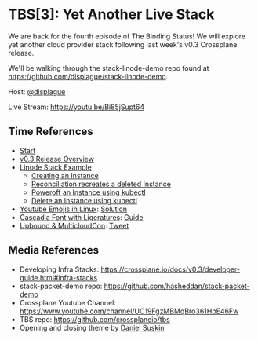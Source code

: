 # TBS[3]: Yet Another Live Stack

We are back for the fourth episode of The Binding Status! We will explore yet another cloud provider stack following last week's v0.3 Crossplane release.

We'll be walking through the stack-linode-demo repo found at <https://github.com/displague/stack-linode-demo>.

Host: [@displague](https://twitter.com/displague)

Live Stream: <https://youtu.be/Bi85jSupt64>

## Time References

* [Start](https://youtu.be/Bi85jSupt64?t=52)
* [v0.3 Release Overview](https://youtu.be/Bi85jSupt64?t=272)
* [Linode Stack Example](https://youtu.be/Bi85jSupt64?t=920)
  * [Creating an Instance](https://youtu.be/Bi85jSupt64?t=2640)
  * [Reconciliation recreates a deleted Instance](https://youtu.be/Bi85jSupt64?t=2911)
  * [Poweroff an Instance using kubectl](https://youtu.be/Bi85jSupt64?t=3023)
  * [Delete an Instance using kubectl](https://youtu.be/Bi85jSupt64?t=3160)
* [Youtube Emojis in Linux](https://youtu.be/Bi85jSupt64?t=2960): [Solution](https://www.omgubuntu.co.uk/2016/08/enable-color-emoji-linux-google-chrome-noto)
* [Cascadia Font with Ligeratures](https://youtu.be/Bi85jSupt64?t=2829): [Guide](https://devblogs.microsoft.com/commandline/cascadia-code/)
* [Upbound & MulticloudCon](https://youtu.be/Bi85jSupt64?t=600): [Tweet](https://twitter.com/upbound_io/status/1177247681019695111)

## Media References

* Developing Infra Stacks: <https://crossplane.io/docs/v0.3/developer-guide.html#infra-stacks>
* stack-packet-demo repo: <https://github.com/hasheddan/stack-packet-demo>
* Crossplane Youtube Channel: <https://www.youtube.com/channel/UC19FgzMBMqBro361HbE46Fw>
* TBS repo: <https://github.com/crossplaneio/tbs>
* Opening and closing theme by [Daniel Suskin](https://soundcloud.com/suskin)
